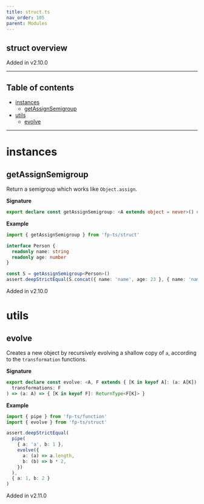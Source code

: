 ```yaml
---
title: struct.ts
nav_order: 105
parent: Modules
---
```


## struct overview

Added in v2.10.0

---

<h2 class="text-delta">Table of contents</h2>

- [instances](#instances)
  - [getAssignSemigroup](#getassignsemigroup)
- [utils](#utils)
  - [evolve](#evolve)

---

# instances

## getAssignSemigroup

Return a semigroup which works like `Object.assign`.

**Signature**

```ts
export declare const getAssignSemigroup: <A extends object = never>() => Semigroup<A>
```

**Example**

```ts
import { getAssignSemigroup } from 'fp-ts/struct'

interface Person {
  readonly name: string
  readonly age: number
}

const S = getAssignSemigroup<Person>()
assert.deepStrictEqual(S.concat({ name: 'name', age: 23 }, { name: 'name', age: 24 }), { name: 'name', age: 24 })
```

Added in v2.10.0

# utils

## evolve

Creates a new object by recursively evolving a shallow copy of `a`, according to the `transformation` functions.

**Signature**

```ts
export declare const evolve: <A, F extends { [K in keyof A]: (a: A[K]) => unknown }>(
  transformations: F
) => (a: A) => { [K in keyof F]: ReturnType<F[K]> }
```

**Example**

```ts
import { pipe } from 'fp-ts/function'
import { evolve } from 'fp-ts/struct'

assert.deepStrictEqual(
  pipe(
    { a: 'a', b: 1 },
    evolve({
      a: (a) => a.length,
      b: (b) => b * 2,
    })
  ),
  { a: 1, b: 2 }
)
```

Added in v2.11.0
